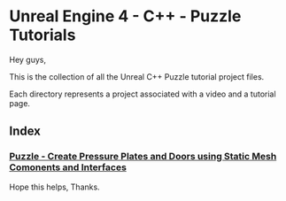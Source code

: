# Unreal Engine 4 - C++ - Puzzle Tutorials

Hey guys,

This is the collection of all the Unreal C++ Puzzle tutorial project files.

Each directory represents a project associated with a video and a tutorial page.

## Index
### [Puzzle - Create Pressure Plates and Doors using Static Mesh Comonents and Interfaces](https://github.com/jollymonsterstudio/Puzzle/tree/main/Puzzle1)

Hope this helps, Thanks.